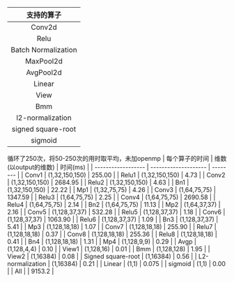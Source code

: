 |     支持的算子      |
| :-----------------: |
|       Conv2d        |
|       Relu       |
|      Batch Normalization        |
|      MaxPool2d      |
|      AvgPool2d      |
|       Linear        |
|        View         |
|         Bmm         |
|  l2-normalization   |
| signed  square-root |
|       sigmoid       |


循环了250次，将50-250次的用时取平均，未加openmp
| 每个算子的时间     | 维数(以output的维数) | 时间(ms) |
| ------------------ | -------------------- | -------- |
| Conv1              | (1,32,150,150)       | 255.00 |
| Relu1              | (1,32,150,150)       | 4.73 |
| Conv2              | (1,32,150,150)       | 2684.95 |
| Relu2              | (1,32,150,150)       | 4.63 |
| Bn1                | (1,32,150,150)       | 22.22 |
| Mp1                | (1,32,75,75)         | 4.26 |
| Conv3              | (1,64,75,75)         | 1347.59 |
| Relu3              | (1,64,75,75)         | 2.25 |
| Conv4              | (1,64,75,75)         | 2690.58 |
| Relu4              | (1,64,75,75)         | 2.14 |
| Bn2                | (1,64,75,75)         | 11.13 |
| Mp2                | (1,64,37,37)         | 2.16 |
| Conv5              | (1,128,37,37)        | 532.28 |
| Relu5              | (1,128,37,37)        | 1.18 |
| Conv6              | (1,128,37,37)        | 1063.90 |
| Relu6              | (1,128,37,37)        | 1.09 |
| Bn3                | (1,128,37,37)        | 5.41 |
| Mp3                | (1,128,18,18)        | 1.07 |
| Conv7              | (1,128,18,18)        | 255.90 |
| Relu7              | (1,128,18,18)        | 0.37 |
| Conv8              | (1,128,18,18)        | 255.36 |
| Relu8              | (1,128,18,18)        | 0.41 |
| Bn4                | (1,128,18,18)        | 1.31 |
| Mp4                | (1,128,9,9)          | 0.29 |
| Avgp              | (1,128,4,4) | 0.10 |
| View1              | (1,128,16) | 0.01 |
| Bmm                | (1,128,128) | 1.95 |
| View2              | (1,16384) | 0.08 |
| Signed square-root | (1,16384) | 0.56 |
| L2-normalization   | (1,16384) | 0.21 |
| Linear   | (1,1) | 0.075 |
| sigmoid            | (1,1) | 0.00 |
| All            | | 9153.2 |

